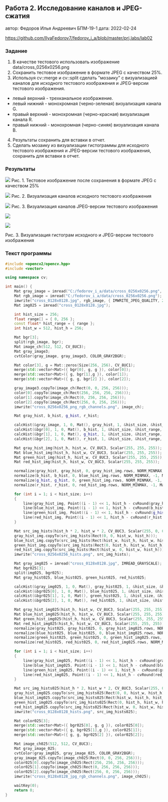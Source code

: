 ## Работа 2. Исследование каналов и JPEG-сжатия
автор: Федоров Илья Андреевич БПМ-19-1
дата: 2022-02-24

<https://github.com/IlyaFedorov7/fedorov_i_a/blob/master/prj.labs/lab02>

### Задание
1. В качестве тестового использовать изображение data/cross_0256x0256.png
2. Сохранить тестовое изображение в формате JPEG с качеством 25%.
3. Используя cv::merge и cv::split сделать "мозаику" с визуализацией каналов для исходного тестового изображения и JPEG-версии тестового изображения.
- левый верхний - трехканальное изображение.
- левый нижний - монохромная (черно-зеленая) визуализация канала G.
- правый верхний - монохромная (черно-красная) визуализация канала R.
- правый нижний - монохромная (черно-синяя) визуализация канала B.
4. Результаты сохранить для вставки в отчет.
5. Сделать мозаику из визуализации гистограммы для исходного тестового изображения и JPEG-версии тестового изображения, сохранить для вставки в отчет.

### Результаты

![](C:\fedorov_i_a\bin.dbg\cross_0128x0128.jpg)
Рис. 1. Тестовое изображение после сохранения в формате JPEG с качеством 25%

![](C:\fedorov_i_a\bin.dbg\cross_0256x0256_png_rgb_channels.png)
Рис. 2. Визуализация каналов исходного тестового изображения

![](C:\fedorov_i_a\bin.dbg\cross_0128x0128_jpg_rgb_channels.png)
Рис. 3. Визуализация каналов JPEG-версии тестового изображения

![](C:\fedorov_i_a\bin.dbg\cross_0256x0256_hists.png)

![](C:\fedorov_i_a\bin.dbg\cross_0128x0128_hists.png)

Рис. 3. Визуализация гистограм исходного и JPEG-версии тестового изображения

### Текст программы

```cpp
#include <opencv2/opencv.hpp>
#include <vector>

using namespace cv;

int main() {
	Mat gray_image = imread("C:/fedorov_i_a/data/cross_0256x0256.png", IMREAD_GRAYSCALE);
	Mat rgb_image = imread("C:/fedorov_i_a/data/cross_0256x0256.png");
	imwrite("cross_0128x0128.jpg", rgb_image, { IMWRITE_JPEG_QUALITY, 25 });
	Mat img025 = imread("cross_0128x0128.jpg");

	int hist_size = 256;
	float range[] = { 0, 256 };
	const float* hist_range = { range };
	int hist_w = 512, hist_h = 256;

	Mat bgr[3];
	split(rgb_image, bgr);
	Mat image_ch(512, 512, CV_8UC3);
	Mat gray_image3;
	cvtColor(gray_image, gray_image3, COLOR_GRAY2BGR);

	Mat color[3], g = Mat::zeros(Size(256, 256), CV_8UC1);
	merge(std::vector<Mat>({ bgr[0], g, g }), color[0]);
	merge(std::vector<Mat>({ g, bgr[1],g }), color[1]);
	merge(std::vector<Mat>({ g, g, bgr[2] }), color[2]);

	gray_image3.copyTo(image_ch(Rect(0, 0, 256, 256)));
	color[0].copyTo(image_ch(Rect(256, 256, 256, 256)));
	color[1].copyTo(image_ch(Rect(0, 256, 256, 256)));
	color[2].copyTo(image_ch(Rect(256, 0, 256, 256)));
	imwrite("cross_0256x0256_png_rgb_channels.png", image_ch);

	Mat gray_hist, b_hist, g_hist, r_hist;

	calcHist(&gray_image, 1, 0, Mat(), gray_hist, 1, &hist_size, &hist_range, true, false);
	calcHist(&bgr[0], 1, 0, Mat(), b_hist, 1, &hist_size, &hist_range, true, false);
	calcHist(&bgr[1], 1, 0, Mat(), g_hist, 1, &hist_size, &hist_range, true, false);
	calcHist(&bgr[2], 1, 0, Mat(), r_hist, 1, &hist_size, &hist_range, true, false);

	Mat gray_hist_img(hist_h, hist_w, CV_8UC3, Scalar(255, 255, 255));
	Mat blue_hist_img(hist_h, hist_w, CV_8UC3, Scalar(255, 255, 255));
	Mat green_hist_img(hist_h, hist_w, CV_8UC3, Scalar(255, 255, 255));
	Mat red_hist_img(hist_h, hist_w, CV_8UC3, Scalar(255, 255, 255));

	normalize(gray_hist, gray_hist, 0, gray_hist_img.rows, NORM_MINMAX, -1, Mat());
	normalize(b_hist, b_hist, 0, blue_hist_img.rows, NORM_MINMAX, -1, Mat());
	normalize(g_hist, g_hist, 0, green_hist_img.rows, NORM_MINMAX, -1, Mat());
	normalize(r_hist, r_hist, 0, red_hist_img.rows, NORM_MINMAX, -1, Mat());

	for (int i = 1; i < hist_size; i++)
	{
		line(gray_hist_img, Point((i - 1) << 1, hist_h - cvRound(gray_hist.at<float>(i - 1))), Point((i - 1) << 1, 512), Scalar(0, 0, 0), 2, 0);
		line(blue_hist_img, Point((i - 1) << 1, hist_h - cvRound(b_hist.at<float>(i - 1))), Point((i - 1) << 1, 512), Scalar(255, 0, 0), 2, 0);
		line(green_hist_img, Point((i - 1) << 1, hist_h - cvRound(g_hist.at<float>(i - 1))), Point((i - 1) << 1, 512), Scalar(0, 255, 0), 2, 0);
		line(red_hist_img, Point((i - 1) << 1, hist_h - cvRound(r_hist.at<float>(i - 1))), Point((i - 1) << 1, 512), Scalar(0, 0, 255), 2, 0);
	}

	Mat src_img_hists(hist_h * 2, hist_w * 2, CV_8UC3, Scalar(255, 0, 0));
	gray_hist_img.copyTo(src_img_hists(Rect(0, 0, hist_w, hist_h)));
	blue_hist_img.copyTo(src_img_hists(Rect(hist_w, hist_h, hist_w, hist_h)));
	green_hist_img.copyTo(src_img_hists(Rect(0, hist_h, hist_w, hist_h)));
	red_hist_img.copyTo(src_img_hists(Rect(hist_w, 0, hist_w, hist_h)));
	imwrite("cross_0256x0256_hists.png", src_img_hists);

	Mat gray_img025 = imread("cross_0128x0128.jpg", IMREAD_GRAYSCALE);
	Mat bgr025[3];
	split(img025, bgr025);
	Mat gray_hist025, blue_hist025, green_hist025, red_hist025;

	calcHist(&gray_img025, 1, 0, Mat(), gray_hist025, 1, &hist_size, &hist_range, true, false);
	calcHist(&bgr025[0], 1, 0, Mat(), blue_hist025, 1, &hist_size, &hist_range, true, false);
	calcHist(&bgr025[1], 1, 0, Mat(), green_hist025, 1, &hist_size, &hist_range, true, false);
	calcHist(&bgr025[2], 1, 0, Mat(), red_hist025, 1, &hist_size, &hist_range, true, false);

	Mat gray_hist_img025(hist_h, hist_w, CV_8UC3, Scalar(255, 255, 255));
	Mat blue_hist_img025(hist_h, hist_w, CV_8UC3, Scalar(255, 255, 255));
	Mat green_hist_img025(hist_h, hist_w, CV_8UC3, Scalar(255, 255, 255));
	Mat red_hist_img025(hist_h, hist_w, CV_8UC3, Scalar(255, 255, 255));
	normalize(gray_hist025, gray_hist025, 0, gray_hist_img025.rows, NORM_MINMAX, -1, Mat());
	normalize(blue_hist025, blue_hist025, 0, blue_hist_img025.rows, NORM_MINMAX, -1, Mat());
	normalize(green_hist025, green_hist025, 0, green_hist_img025.rows, NORM_MINMAX, -1, Mat());
	normalize(red_hist025, red_hist025, 0, red_hist_img025.rows, NORM_MINMAX, -1, Mat());

	for (int i = 1; i < hist_size; i++)
	{
		line(gray_hist_img025, Point((i - 1) << 1, hist_h - cvRound(gray_hist025.at<float>(i - 1))), Point((i - 1) << 1, 512), Scalar(0, 0, 0), 2, 0);
		line(blue_hist_img025, Point((i - 1) << 1, hist_h - cvRound(blue_hist025.at<float>(i - 1))), Point((i - 1) << 1, 512), Scalar(255, 0, 0), 2, 0);
		line(green_hist_img025, Point((i - 1) << 1, hist_h - cvRound(green_hist025.at<float>(i - 1))), Point((i - 1) << 1, 512), Scalar(0, 255, 0), 2, 0);
		line(red_hist_img025, Point((i - 1) << 1, hist_h - cvRound(red_hist025.at<float>(i - 1))), Point((i - 1) << 1, 512), Scalar(0, 0, 255), 2, 0);
	}

	Mat src_img_hists025(hist_h * 2, hist_w * 2, CV_8UC3, Scalar(255, 0, 0));
	gray_hist_img025.copyTo(src_img_hists025(Rect(0, 0, hist_w, hist_h)));
	blue_hist_img025.copyTo(src_img_hists025(Rect(hist_w, hist_h, hist_w, hist_h)));
	green_hist_img025.copyTo(src_img_hists025(Rect(0, hist_h, hist_w, hist_h)));
	red_hist_img025.copyTo(src_img_hists025(Rect(hist_w, 0, hist_w, hist_h)));
	imwrite("cross_0128x0128_hists.png", src_img_hists025);

	Mat color025[3];
	merge(std::vector<Mat>({ bgr025[0], g, g }), color025[0]);
	merge(std::vector<Mat>({ g, bgr025[1],g }), color025[1]);
	merge(std::vector<Mat>({ g, g, bgr025[2] }), color025[2]);

	Mat image_ch025(512, 512, CV_8UC3);
	Mat gray_image_025;
	cvtColor(gray_img025, gray_image_025, COLOR_GRAY2BGR);
	gray_image_025.copyTo(image_ch025(Rect(0, 0, 256, 256)));
	color025[0].copyTo(image_ch025(Rect(256, 256, 256, 256)));
	color025[1].copyTo(image_ch025(Rect(0, 256, 256, 256)));
	color025[2].copyTo(image_ch025(Rect(256, 0, 256, 256)));
	imwrite("cross_0128x0128_jpg_rgb_channels.png", image_ch025);

	waitKey(0);
	return 0;
}

